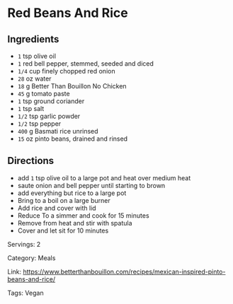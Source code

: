 # Red Beans And Rice

## Ingredients

- `1` tsp olive oil
- `1` red bell pepper, stemmed, seeded and diced
- `1/4` cup finely chopped red onion
- `28` oz water
- `18` g Better Than Bouillon No Chicken
- `45` g tomato paste
- `1` tsp ground coriander
- `1` tsp salt
- `1/2` tsp garlic powder
- `1/2` tsp pepper
- `400` g Basmati rice unrinsed
- `15` oz pinto beans, drained and rinsed

## Directions

- add `1` tsp olive oil to a large pot and heat over medium heat
- saute onion and bell pepper until starting to brown
- add everything but rice to a large pot
- Bring to a boil on a large burner
- Add rice and cover with lid
- Reduce To a simmer and cook for 15 minutes
- Remove from heat and stir with spatula
- Cover and let sit for 10 minutes

Servings: 2

Category: Meals

Link: https://www.betterthanbouillon.com/recipes/mexican-inspired-pinto-beans-and-rice/

Tags: Vegan

